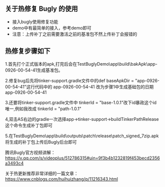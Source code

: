 ## 关于热修复 Bugly 的使用
- 接入bugly使用修复功能
- demo中有最简单的接入，参考demo即可
- 注意：上传补丁之前需要激活之前的基准包不然上传补丁会报错的

## 热修复步骤如下
1.首先打个正式版本的apk,打完后会在TestBuglyDemo\app\build\bakApk\app-0926-00-54-41生成基准包。

2.修复bug后先将tinker-support.gradle文件中的def baseApkDir = "app-0926-00-54-41"这行代码中的 app-0926-00-54-41 改为步骤1中生成基础包的日期app-0926-00-54-41

3.还要将tinker-support.gradle文件中 tinkerId = "base-1.0.1"改下id暴政这个id唯一,例如我改成 tinkerId = "path-1.0.1"

4,双击AS右边的gradle一次选择app->tinker-support->buildTinkerPathRelease这个命令生成补丁包即可

5.在TestBuglyDemo\app\build\outputs\patch\release\patch_signed_7zip.apk将生成的补丁包上传后Bugly后台即可

腾讯Bugly官方视频讲解：https://v.qq.com/s/videoplus/512786315#uin=9f3b4b1232819f453becd2356a3493c4

关于热更新推荐非常详细的一篇文章：https://www.cnblogs.com/huihuizhang/p/11216343.html
